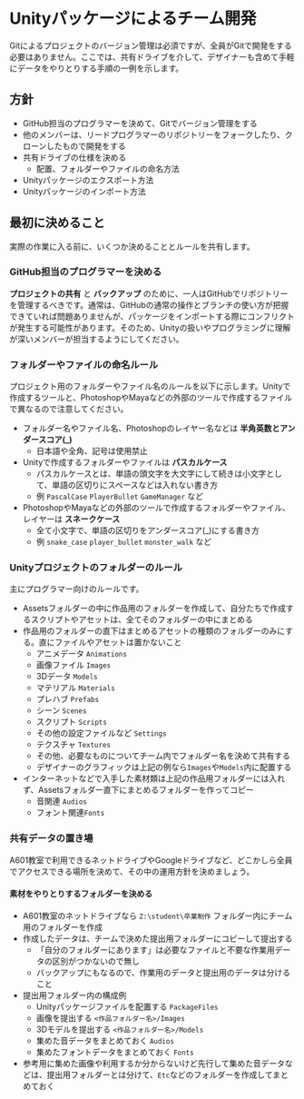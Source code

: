 # Unityパッケージによるチーム開発

Gitによるプロジェクトのバージョン管理は必須ですが、全員がGitで開発をする必要はありません。ここでは、共有ドライブを介して、デザイナーも含めて手軽にデータをやりとりする手順の一例を示します。

## 方針
- GitHub担当のプログラマーを決めて、Gitでバージョン管理をする
- 他のメンバーは、リードプログラマーのリポジトリーをフォークしたり、クローンしたもので開発をする
- 共有ドライブの仕様を決める
  - 配置、フォルダーやファイルの命名方法
- Unityパッケージのエクスポート方法
- Unityパッケージのインポート方法

## 最初に決めること

実際の作業に入る前に、いくつか決めることとルールを共有します。

### GitHub担当のプログラマーを決める
**プロジェクトの共有** と **バックアップ** のために、一人はGitHubでリポジトリーを管理するべきです。通常は、GitHubの通常の操作とブランチの使い方が把握できていれば問題ありませんが、パッケージをインポートする際にコンフリクトが発生する可能性があります。そのため、Unityの扱いやプログラミングに理解が深いメンバーが担当するようにしてください。

### フォルダーやファイルの命名ルール

プロジェクト用のフォルダーやファイル名のルールを以下に示します。Unityで作成するツールと、PhotoshopやMayaなどの外部のツールで作成するファイルで異なるので注意してください。

- フォルダー名やファイル名、Photoshopのレイヤー名などは **半角英数とアンダースコア(_)**
  - 日本語や全角、記号は使用禁止
- Unityで作成するフォルダーやファイルは **パスカルケース**
  - パスカルケースとは、単語の頭文字を大文字にして続きは小文字として、単語の区切りにスペースなどは入れない書き方
  - 例 `PascalCase` `PlayerBullet` `GameManager` など
- PhotoshopやMayaなどの外部のツールで作成するフォルダーやファイル、レイヤーは **スネークケース**
  - 全て小文字で、単語の区切りをアンダースコア(_)にする書き方
  - 例 `snake_case` `player_bullet` `monster_walk` など

### Unityプロジェクトのフォルダーのルール

主にプログラマー向けのルールです。

- Assetsフォルダーの中に作品用のフォルダーを作成して、自分たちで作成するスクリプトやアセットは、全てそのフォルダーの中にまとめる
- 作品用のフォルダーの直下はまとめるアセットの種類のフォルダーのみにする。直にファイルやアセットは置かないこと
  - アニメデータ `Animations`
  - 画像ファイル `Images`
  - 3Dデータ `Models`
  - マテリアル `Materials`
  - プレハブ `Prefabs`
  - シーン `Scenes`
  - スクリプト `Scripts`
  - その他の設定ファイルなど `Settings`
  - テクスチャ `Textures`
  - その他、必要なものについてチーム内でフォルダー名を決めて共有する
  - デザイナーのグラフィックは上記の例なら`Images`や`Models`内に配置する
- インターネットなどで入手した素材類は上記の作品用フォルダーには入れず、Assetsフォルダー直下にまとめるフォルダーを作ってコピー
  - 音関連 `Audios`
  - フォント関連`Fonts`

### 共有データの置き場

A601教室で利用できるネットドライブやGoogleドライブなど、どこかしら全員でアクセスできる場所を決めて、その中の運用方針を決めましょう。

#### 素材をやりとりするフォルダーを決める

- A601教室のネットドライブなら `Z:\student\卒業制作` フォルダー内にチーム用のフォルダーを作成
- 作成したデータは、チームで決めた提出用フォルダーにコピーして提出する
  - 「自分のフォルダーにあります」は必要なファイルと不要な作業用データの区別がつかないので無し
  - バックアップにもなるので、作業用のデータと提出用のデータは分けること
- 提出用フォルダー内の構成例
  - Unityパッケージファイルを配置する `PackageFiles`
  - 画像を提出する `<作品フォルダー名>/Images`
  - 3Dモデルを提出する `<作品フォルダー名>/Models`
  - 集めた音データをまとめておく `Audios`
  - 集めたフォントデータをまとめておく `Fonts`
- 参考用に集めた画像や利用するか分からないけど先行して集めた音データなどは、提出用フォルダーとは分けて、`Etc`などのフォルダーを作成してまとめておく
